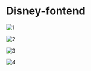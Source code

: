 # Disney-fontend

![1](/website_images/first.png)

![2](/website_images/home.png)

![3](/website_images/home%202.png)

![4](/website_images/movie%20details%20page.png)